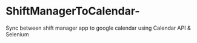 # ShiftManagerToCalendar-
Sync between shift manager app to google calendar using Calendar API &amp; Selenium 
